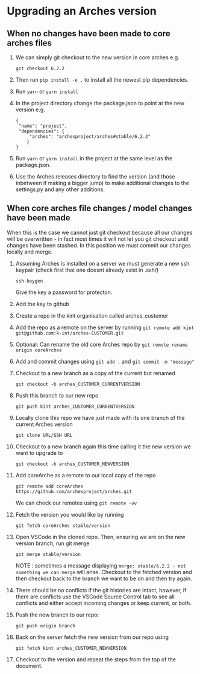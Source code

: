 # Upgrading an Arches version

## When no changes have been made to core arches files
1. We can simply git checkout to the new version in core arches e.g.
   ```
   git checkout 6.2.2
   ```

2. Then run `pip install -e .` to install all the newest pip dependencies.

3. Run `yarn` or `yarn install`

4. In the project directory change the package.json to point at the new version e.g.
   ```
   {
    "name": "project",
    "dependencies": {
        "arches": "archesproject/arches#stable/6.2.2"
       }
   }
   ```

5. Run `yarn` or `yarn install` in the project at the same level as the package.json.

6. Use the Arches releases directory to find the version (and those inbetween if making a bigger jump) to make additional changes to the settings.py and any other additions.

## When core arches file changes / model changes have been made 
When this is the case we cannot just git checkout because all our changes will be overwritten - in fact most times it will not let you git checkout until changes have been stashed.
In this position we must commit our changes locally and merge.

1. Assuming Arches is installed on a server we must generate a new ssh keypair (check first that one doesnt already exist in .ssh/)
   ```
   ssh-keygen
   ```
   Give the key a password for protecton.
   
2. Add the key to github

3. Create a repo in the kint organisation called arches_customer

4. Add the repo as a remote on the server by running `git remote add kint git@github.com:k-int/arches-CUSTOMER.git`

5. Optional: Can rename the old core Arches repo by `git remote rename origin coreArches`

6. Add and commit changes using `git add .` and `git commit -m "message"` 

7. Checkout to a new branch as a copy of the current but renamed
   ```
   git checkout -b arches_CUSTOMER_CURRENTVERSION
   ```
   
8. Push this branch to our new repo 
   ```
   git push kint arches_CUSTOMER_CURRENTVERSION
   ```
   
9. Locally clone this repo we have just made with its one branch of the current Arches version
   ```
   git clone URL/SSH URL
   ```

10. Checkout to a new branch again this time calling it the new version we want to upgrade to
    ```
    git checkout -b arches_CUSTOMER_NEWVERSION
    ```
    
11. Add coreArche as a remote to our local copy of the repo 
    ```
    git remote add coreArches https://github.com/archesproject/arches.git
    ```
    We can check our remotes using `git remote -vv`
    
12. Fetch the version you would like by running
    ```
    git fetch coreArches stable/version
    ```
   
13. Open VSCode in the cloned repo. Then, ensuring we are on the new version branch, run git merge
    ```
    git merge stable/version
    ```
    NOTE : sometimes a message displaying `merge: stable/6.2.2 - not something we can merge` will arise. Checkout to the fetched version and then checkout back to the branch we want to be on and then try again.

14. There should be no conflicts if the git histories are intact, however, if there are conflicts use the VSCode Source Control tab to see all conflicts and either accept incoming changes or keep current, or both.

15. Push the new branch to our repo:
    ```
    git push origin branch
    ```
    
16. Back on the server fetch the new version from our repo using
    ```
    git fetch kint arches_CUSTOMER_NEWVERSION
    ```

18. Checkout to the version and repeat the steps from the top of the document.
